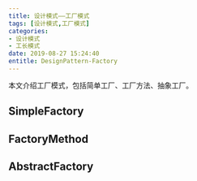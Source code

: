 ```yaml
---
title: 设计模式——工厂模式
tags: [设计模式,工厂模式]
categories:
- 设计模式
- 工长模式
date: 2019-08-27 15:24:40
entitle: DesignPattern-Factory
---
```

本文介绍工厂模式，包括简单工厂、工厂方法、抽象工厂。
<!--more-->

## SimpleFactory

## FactoryMethod

## AbstractFactory